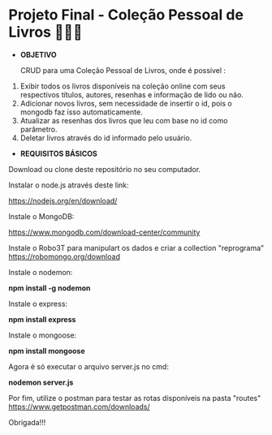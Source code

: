 # Projeto Final - Coleção Pessoal de Livros 👩🏽‍💻

- <b>OBJETIVO</b> <p>
CRUD para uma Coleção Pessoal de Livros, onde é possível :<p>

1. Exibir todos os livros disponíveis na coleção online com seus respectivos títulos, autores, resenhas e informação de lido ou não.
2. Adicionar novos livros, sem necessidade de insertir o id, pois o mongodb faz isso automaticamente.
3. Atualizar as resenhas dos livros que leu com base no id como parâmetro.
4. Deletar livros através do id informado pelo usuário.

- <b> REQUISITOS BÁSICOS</b>

Download ou clone deste repositório no seu computador.<p>
Instalar o node.js através deste link:<p>
https://nodejs.org/en/download/<p>

Instale o MongoDB:<p>
https://www.mongodb.com/download-center/community<p>

Instale o Robo3T para manipulart os dados e criar a collection "reprograma"
https://robomongo.org/download

Instale o nodemon: <p>
<b>npm install -g nodemon</b> <p>

Instale o express: <p>
<b>npm install express</b><p>

Instale o mongoose: <p>
<b>npm install mongoose</b> <p>
 
Agora é só executar o arquivo server.js no cmd: <p>
<b> nodemon server.js </b> <p>  

Por fim, utilize o postman para testar as rotas disponíveis na pasta "routes"
  https://www.getpostman.com/downloads/ <p>

  Obrigada!!!</b> <p>
